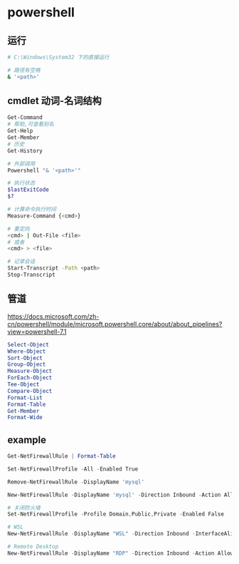 # powershell

## 运行

```sh
# C:\Windows\System32 下的直接运行

# 路径有空格
& '<path>'
```

## cmdlet 动词-名词结构

```sh
Get-Command
# 帮助,可查看别名
Get-Help
Get-Member
# 历史
Get-History

# 外部调用
Powershell "& '<path>'"

# 执行状态
$lastExitCode
$?

# 计算命令执行时间
Measure-Command {<cmd>}

# 重定向
<cmd> | Out-File <file>
# 或者
<cmd> > <file>

# 记录会话
Start-Transcript -Path <path>
Stop-Transcript
```

## 管道

<https://docs.microsoft.com/zh-cn/powershell/module/microsoft.powershell.core/about/about_pipelines?view=powershell-7.1>

```powershell
Select-Object
Where-Object
Sort-Object
Group-Object
Measure-Object
ForEach-Object
Tee-Object
Compare-Object
Format-List
Format-Table
Get-Member
Format-Wide
```

## example

```powershell
Get-NetFirewallRule | Format-Table

Set-NetFirewallProfile -All -Enabled True

Remove-NetFirewallRule -DisplayName 'mysql'

New-NetFirewallRule -DisplayName 'mysql' -Direction Inbound -Action Allow -Protocol TCP -LocalPort 3306 -RemoteAddress "10.147.18.200-10.147.18.254"

# 关闭防火墙
Set-NetFirewallProfile -Profile Domain,Public,Private -Enabled False

# WSL
New-NetFirewallRule -DisplayName "WSL" -Direction Inbound -InterfaceAlias "vEthernet (WSL)" -Action Allow

# Remote Desktop
New-NetFirewallRule -DisplayName "RDP" -Direction Inbound -Action Allow -Protocol TCP -LocalPort 3391 -Profile Any

```
